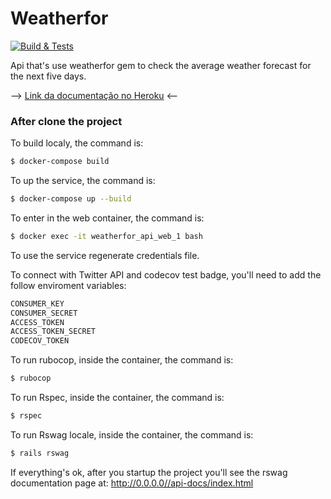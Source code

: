 # Weatherfor
[![Build & Tests](https://github.com/k41n3w/weatherfor_api/actions/workflows/ruby.yml/badge.svg)](https://github.com/k41n3w/weatherfor_api/actions/workflows/ruby.yml)

Api that's use weatherfor gem to check the average weather forecast for the next five days.

--> [Link da documentação no Heroku](https://weatherfor5.herokuapp.com/api-docs/index.html) <--

### After clone the project
To build localy, the command is:

```bash
$ docker-compose build
```

To up the service, the command is:
```bash
$ docker-compose up --build
```

To enter in the web container, the command is:
```bash
$ docker exec -it weatherfor_api_web_1 bash
```

To use the service regenerate credentials file.

To connect with Twitter API and codecov test badge,
you'll need to add the follow enviroment variables:

```bash
CONSUMER_KEY
CONSUMER_SECRET
ACCESS_TOKEN
ACCESS_TOKEN_SECRET
CODECOV_TOKEN
```

To run rubocop, inside the container, the command is:
```bash
$ rubocop
```

To run Rspec, inside the container, the command is:
```bash
$ rspec
```

To run Rswag locale, inside the container, the command is:
```bash
$ rails rswag
```

If everything's ok, after you startup the project you'll see the rswag documentation page at: http://0.0.0.0//api-docs/index.html